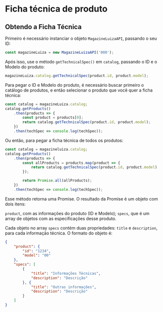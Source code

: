 # Ficha técnica de produto

## Obtendo a Ficha Técnica

Primeiro é necessário instanciar o objeto `MagazineLuizaAPI`, passando o seu ID:

```js
const magazineLuiza = new MagazineLuizaAPI('000');
```

Após isso, use o método `getTechnicalSpec()` em `catalog`, passando o ID e o Modelo do produto:

```js
magazineLuiza.catalog.getTechnicalSpec(product.id, product.model);
```

Para pegar o ID e Modelo do produto, é necessário buscar primeiro o catálogo de produtos, e então selecionar o produto que você quer a ficha técnica:

```js
const catalog = magazineLuiza.catalog;
catalog.getProducts()
	.then(products => {
		const product = products[0];
		return catalog.getTechnicalSpec(product.id, product.model);
	})
	.then(techSpec => console.log(techSpec));
```

Ou então, para pegar a ficha técnica de todos os produtos:

```js
const catalog = magazineluiza.catalog;
catalog.getProducts()
	.then(products => {
		const allProducts = products.map(product => {
			return catalog.getTechnicalSpec(product.id, product.model);
		});

		return Promise.all(allProducts);
	})
	.then(techSpec => console.log(techSpec));
```

Esse método retorna uma Promise. O resultado da Promise é um objeto com dois itens:

`product`, com as informações do produto (ID e Modelo);
`specs`, que é um array de objetos com as especificações desse produto.

Cada objeto no array `specs` contém duas propriedades: `title` e `description`, para cada informação técnica. O formato do objeto é:

```json
{
	"product": {
		"id": "1234",
		"model": "00"
	},
	"specs": [
		{
			"title": "Informações Técnicas",
			"description": "Descrição"
		}, {
			"title": "Outras informações",
			"description": "Descrição"
		}
	]
}
```

